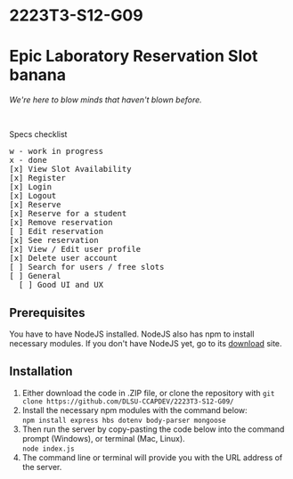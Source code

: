# 2223T3-S12-G09
<h1>Epic Laboratory Reservation Slot banana</h1>
<p><i>We're here to blow minds that haven't blown before.</i></p>
<br>

Specs checklist
<pre>
w - work in progress
x - done
[x] View Slot Availability
[x] Register
[x] Login
[x] Logout
[x] Reserve
[x] Reserve for a student
[x] Remove reservation
[ ] Edit reservation
[x] See reservation
[x] View / Edit user profile
[x] Delete user account
[ ] Search for users / free slots
[ ] General
  [ ] Good UI and UX
</pre>

<h2>Prerequisites</h2>
<p>You have to have NodeJS installed. NodeJS also has npm to install necessary modules. If you don't have 
NodeJS yet, go to its <a href='https://nodejs.org/en/download'>download</a> site.</p>

<h2>Installation</h2>
<ol>
  <li>
    Either download the code in .ZIP file, or clone the repository with <code>git clone https://github.com/DLSU-CCAPDEV/2223T3-S12-G09/</code>
  </li>
  <li>
    Install the necessary npm modules with the command below:<br>
    <code>npm install express hbs dotenv body-parser mongoose</code>
  </li>
  <li>
    Then run the server by copy-pasting the code below into the command prompt (Windows), or terminal (Mac, Linux).
    <br>
    <code>node index.js</code>
  </li>
  <li>
    The command line or terminal will provide you with the URL address of the server.
  </li>
</ol>
